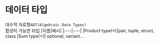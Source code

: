 # 데이터 타입
대수적 자료형`ADT(Algebraic Data Types)`  
합성이 가능한 타입
|이름|예시|
|:---|:---|
|Product type(*)|pair, tuple, struct, class
|Sum type(+)| optional, variant...
